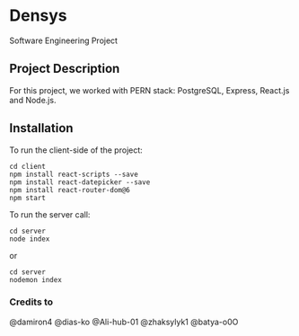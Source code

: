 # Densys
Software Engineering Project

## Project Description
For this project, we worked with PERN stack: PostgreSQL, Express, React.js and Node.js.

## Installation

To run the client-side of the project:
```
cd client
npm install react-scripts --save
npm install react-datepicker --save
npm install react-router-dom@6
npm start 
```

To run the server call:
```
cd server
node index
```
or
```
cd server
nodemon index
```

### Credits to
@damiron4
@dias-ko
@Ali-hub-01
@zhaksylyk1
@batya-o0O
